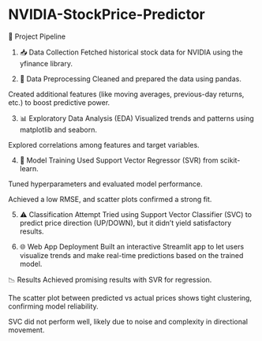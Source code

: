# NVIDIA-StockPrice-Predictor

📂 Project Pipeline
1. 📥 Data Collection
Fetched historical stock data for NVIDIA using the yfinance library.

2. 🧹 Data Preprocessing
Cleaned and prepared the data using pandas.

Created additional features (like moving averages, previous-day returns, etc.) to boost predictive power.

3. 📊 Exploratory Data Analysis (EDA)
Visualized trends and patterns using matplotlib and seaborn.

Explored correlations among features and target variables.

4. 🤖 Model Training
Used Support Vector Regressor (SVR) from scikit-learn.

Tuned hyperparameters and evaluated model performance.

Achieved a low RMSE, and scatter plots confirmed a strong fit.

5. ⚠️ Classification Attempt
Tried using Support Vector Classifier (SVC) to predict price direction (UP/DOWN), but it didn’t yield satisfactory results.

6. 🌐 Web App Deployment
Built an interactive Streamlit app to let users visualize trends and make real-time predictions based on the trained model.

📉 Results
Achieved promising results with SVR for regression.

The scatter plot between predicted vs actual prices shows tight clustering, confirming model reliability.

SVC did not perform well, likely due to noise and complexity in directional movement.

